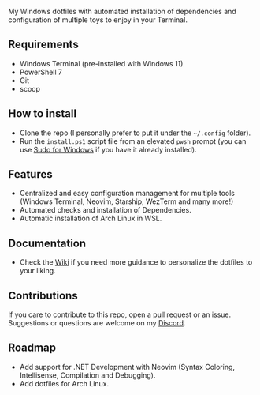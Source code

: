 My Windows dotfiles with automated installation of dependencies and configuration of multiple toys to enjoy in your Terminal.

## Requirements

- Windows Terminal (pre-installed with Windows 11)
- PowerShell 7
- Git
- scoop

## How to install

- Clone the repo (I personally prefer to put it under the `~/.config` folder).
- Run the `install.ps1` script file from an elevated `pwsh` prompt (you can use [Sudo for Windows](https://github.com/gerardog/gsudo) if you have it already installed).

## Features

- Centralized and easy configuration management for multiple tools (Windows Terminal, Neovim, Starship, WezTerm and many more!)
- Automated checks and installation of Dependencies.
- Automatic installation of Arch Linux in WSL.

## Documentation

- Check the [Wiki]() if you need more guidance to personalize the dotfiles to your liking.

## Contributions

If you care to contribute to this repo, open a pull request or an issue. Suggestions or questions are welcome on my [Discord]().

## Roadmap

- Add support for .NET Development with Neovim (Syntax Coloring, Intellisense, Compilation and Debugging).
- Add dotfiles for Arch Linux.
